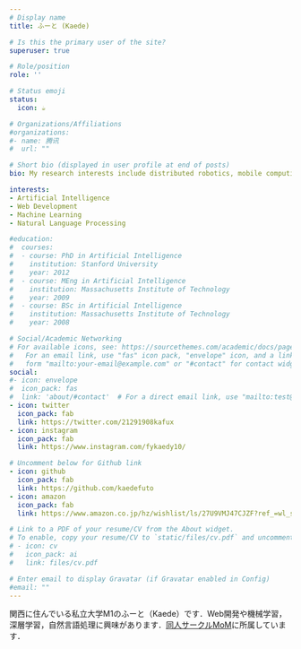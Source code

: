 ```yaml
---
# Display name
title: ふーと (Kaede)

# Is this the primary user of the site?
superuser: true

# Role/position
role: ''

# Status emoji
status:
  icon: ☕️

# Organizations/Affiliations
#organizations:
#- name: 腾讯
#  url: ""

# Short bio (displayed in user profile at end of posts)
bio: My research interests include distributed robotics, mobile computing and programmable matter.

interests:
- Artificial Intelligence
- Web Development
- Machine Learning
- Natural Language Processing

#education:
#  courses:
#  - course: PhD in Artificial Intelligence
#    institution: Stanford University
#    year: 2012
#  - course: MEng in Artificial Intelligence
#    institution: Massachusetts Institute of Technology
#    year: 2009
#  - course: BSc in Artificial Intelligence
#    institution: Massachusetts Institute of Technology
#    year: 2008

# Social/Academic Networking
# For available icons, see: https://sourcethemes.com/academic/docs/page-builder/#icons
#   For an email link, use "fas" icon pack, "envelope" icon, and a link in the
#   form "mailto:your-email@example.com" or "#contact" for contact widget.
social:
#- icon: envelope
#  icon_pack: fas
#  link: 'about/#contact'  # For a direct email link, use "mailto:test@example.org".
- icon: twitter
  icon_pack: fab
  link: https://twitter.com/21291908kafux
- icon: instagram
  icon_pack: fab
  link: https://www.instagram.com/fykaedy10/

# Uncomment below for Github link
- icon: github
  icon_pack: fab
  link: https://github.com/kaedefuto
- icon: amazon
  icon_pack: fab
  link: https://www.amazon.co.jp/hz/wishlist/ls/27U9VMJ47CJZF?ref_=wl_share

# Link to a PDF of your resume/CV from the About widget.
# To enable, copy your resume/CV to `static/files/cv.pdf` and uncomment the lines below.
# - icon: cv
#   icon_pack: ai
#   link: files/cv.pdf

# Enter email to display Gravatar (if Gravatar enabled in Config)
#email: ""
---
```


関西に住んでいる私立大学M1のふーと（Kaede）です．Web開発や機械学習，深層学習，自然言語処理に興味があります．[同人サークルMoM](https://momdev.club/)に所属しています．

<!--
Alice Wu is a professor of artificial intelligence at the Stanford AI Lab. Her research interests include distributed robotics, mobile computing and programmable matter. She leads the Robotic Neurobiology group, which develops self-reconfiguring robots, systems of self-organizing robots, and mobile sensor networks.

Lorem ipsum dolor sit amet, consectetur adipiscing elit. Sed neque elit, tristique placerat feugiat ac, facilisis vitae arcu. Proin eget egestas augue. Praesent ut sem nec arcu pellentesque aliquet. Duis dapibus diam vel metus tempus vulputate.
-->

<!--
{{< icon name="download" pack="fas" >}} {{< staticref "uploads/resume.pdf" "newtab" >}}Download{{< /staticref >}} my resumé as a PDF.
-->
